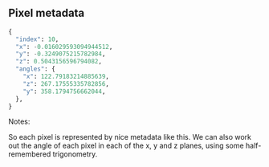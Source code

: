 ## Pixel metadata

```python
{
  "index": 10,
  "x": -0.016029593094944512,
  "y": -0.3249075215782984,
  "z": 0.5043156596794082,
  "angles": {
    "x": 122.79183214885639,
    "z": 267.17555335782856,
    "y": 358.1794756662044,
  },
}
```

Notes:

So each pixel is represented by nice metadata like this. We can also work out the angle of each pixel in each of the x, y and z planes, using some half-remembered trigonometry.

